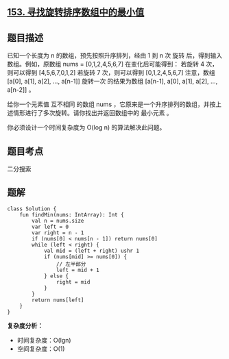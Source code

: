 ## [153. 寻找旋转排序数组中的最小值](https://leetcode.cn/problems/find-minimum-in-rotated-sorted-array/description/)

## 题目描述

已知一个长度为 n 的数组，预先按照升序排列，经由 1 到 n 次 旋转 后，得到输入数组。例如，原数组 nums = [0,1,2,4,5,6,7] 在变化后可能得到：
若旋转 4 次，则可以得到 [4,5,6,7,0,1,2]
若旋转 7 次，则可以得到 [0,1,2,4,5,6,7]
注意，数组 [a[0], a[1], a[2], ..., a[n-1]] 旋转一次 的结果为数组 [a[n-1], a[0], a[1], a[2], ..., a[n-2]] 。

给你一个元素值 互不相同 的数组 nums ，它原来是一个升序排列的数组，并按上述情形进行了多次旋转。请你找出并返回数组中的 最小元素 。

你必须设计一个时间复杂度为 O(log n) 的算法解决此问题。


## 题目考点

二分搜索

## 题解
 
```
class Solution {
    fun findMin(nums: IntArray): Int {
        val n = nums.size
        var left = 0
        var right = n - 1
        if (nums[0] < nums[n - 1]) return nums[0]
        while (left < right) {
            val mid = (left + right) ushr 1
            if (nums[mid] >= nums[0]) {
                // 左半部分
                left = mid + 1
            } else {
                right = mid
            }
        }
        return nums[left]
    }
}
```

**复杂度分析：**

- 时间复杂度：O(lgn)
- 空间复杂度：O(1)

